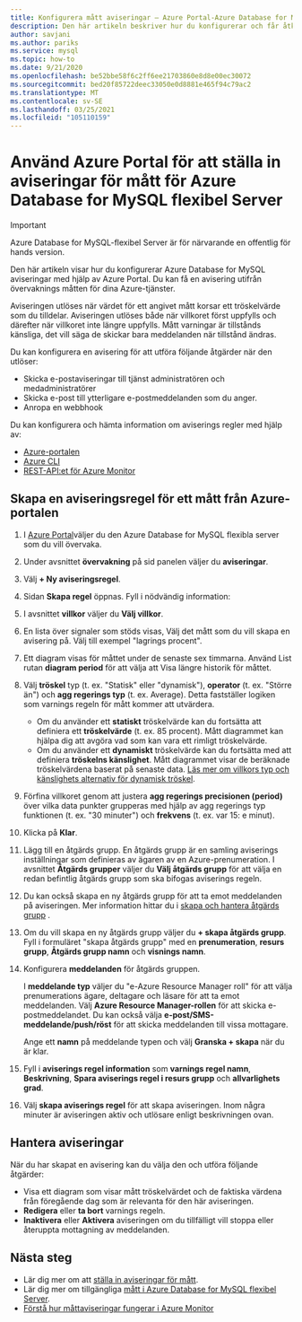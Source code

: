 ```yaml
---
title: Konfigurera mått aviseringar – Azure Portal-Azure Database for MySQL – flexibel Server
description: Den här artikeln beskriver hur du konfigurerar och får åtkomst till mått aviseringar för Azure Database for MySQL flexibel Server från Azure Portal.
author: savjani
ms.author: pariks
ms.service: mysql
ms.topic: how-to
ms.date: 9/21/2020
ms.openlocfilehash: be52bbe58f6c2ff6ee21703860e8d8e00ec30072
ms.sourcegitcommit: bed20f85722deec33050e0d8881e465f94c79ac2
ms.translationtype: MT
ms.contentlocale: sv-SE
ms.lasthandoff: 03/25/2021
ms.locfileid: "105110159"
---
```

# <a name="use-the-azure-portal-to-set-up-alerts-on-metrics-for-azure-database-for-mysql---flexible-server"></a>Använd Azure Portal för att ställa in aviseringar för mått för Azure Database for MySQL flexibel Server 

> [!IMPORTANT] 
> Azure Database for MySQL-flexibel Server är för närvarande en offentlig för hands version.

Den här artikeln visar hur du konfigurerar Azure Database for MySQL aviseringar med hjälp av Azure Portal. Du kan få en avisering utifrån övervaknings måtten för dina Azure-tjänster.

Aviseringen utlöses när värdet för ett angivet mått korsar ett tröskelvärde som du tilldelar. Aviseringen utlöses både när villkoret först uppfylls och därefter när villkoret inte längre uppfylls. Mått varningar är tillstånds känsliga, det vill säga de skickar bara meddelanden när tillstånd ändras.

Du kan konfigurera en avisering för att utföra följande åtgärder när den utlöser:
* Skicka e-postaviseringar till tjänst administratören och medadministratörer
* Skicka e-post till ytterligare e-postmeddelanden som du anger.
* Anropa en webbhook

Du kan konfigurera och hämta information om aviserings regler med hjälp av:
* [Azure-portalen](../../azure-monitor/alerts/alerts-metric.md#create-with-azure-portal)
* [Azure CLI](../../azure-monitor/alerts/alerts-metric.md#with-azure-cli)
* [REST-API:et för Azure Monitor](/rest/api/monitor/metricalerts)

## <a name="create-an-alert-rule-on-a-metric-from-the-azure-portal"></a>Skapa en aviseringsregel för ett mått från Azure-portalen
1. I [Azure Portal](https://portal.azure.com/)väljer du den Azure Database for MySQL flexibla server som du vill övervaka.
2. Under avsnittet **övervakning** på sid panelen väljer du **aviseringar**.
3. Välj **+ Ny aviseringsregel**.
4. Sidan **Skapa regel** öppnas. Fyll i nödvändig information:
5. I avsnittet **villkor** väljer du **Välj villkor**.
6. En lista över signaler som stöds visas, Välj det mått som du vill skapa en avisering på. Välj till exempel "lagrings procent".
7. Ett diagram visas för måttet under de senaste sex timmarna. Använd List rutan **diagram period** för att välja att Visa längre historik för måttet.
8. Välj **tröskel** typ (t. ex. "Statisk" eller "dynamisk"), **operator** (t. ex. "Större än") och **agg regerings typ** (t. ex. Average). Detta fastställer logiken som varnings regeln för mått kommer att utvärdera.
    - Om du använder ett **statiskt** tröskelvärde kan du fortsätta att definiera ett **tröskelvärde** (t. ex. 85 procent). Mått diagrammet kan hjälpa dig att avgöra vad som kan vara ett rimligt tröskelvärde.
    - Om du använder ett **dynamiskt** tröskelvärde kan du fortsätta med att definiera **tröskelns känslighet**. Mått diagrammet visar de beräknade tröskelvärdena baserat på senaste data. [Läs mer om villkors typ och känslighets alternativ för dynamisk tröskel](../../azure-monitor/alerts/alerts-dynamic-thresholds.md).
9. Förfina villkoret genom att justera **agg regerings precisionen (period)** över vilka data punkter grupperas med hjälp av agg regerings typ funktionen (t. ex. "30 minuter") och **frekvens** (t. ex. var 15: e minut).
10. Klicka på **Klar**.
11. Lägg till en åtgärds grupp. En åtgärds grupp är en samling aviserings inställningar som definieras av ägaren av en Azure-prenumeration. I avsnittet **Åtgärds grupper** väljer du **Välj åtgärds grupp** för att välja en redan befintlig åtgärds grupp som ska bifogas aviserings regeln.
12. Du kan också skapa en ny åtgärds grupp för att ta emot meddelanden på aviseringen. Mer information hittar du i [skapa och hantera åtgärds grupp](../../azure-monitor/alerts/action-groups.md) .
13. Om du vill skapa en ny åtgärds grupp väljer du **+ skapa åtgärds grupp**. Fyll i formuläret "skapa åtgärds grupp" med en **prenumeration**, **resurs grupp**, **Åtgärds grupp namn** och **visnings namn**.
14. Konfigurera **meddelanden** för åtgärds gruppen.
    
    I **meddelande typ** väljer du "e-Azure Resource Manager roll" för att välja prenumerations ägare, deltagare och läsare för att ta emot meddelanden. Välj **Azure Resource Manager-rollen** för att skicka e-postmeddelandet.
    Du kan också välja **e-post/SMS-meddelande/push/röst** för att skicka meddelanden till vissa mottagare.

    Ange ett **namn** på meddelande typen och välj **Granska + skapa** när du är klar.

    <!--:::image type="content" source="./media/howto-alert-on-metric/10-action-group-type.png" alt-text="Action group":::-->
    
15. Fyll i **aviserings regel information** som **varnings regel namn**, **Beskrivning**, **Spara aviserings regel i resurs grupp** och **allvarlighets grad**.

    <!--:::image type="content" source="./media/howto-alert-on-metric/11-name-description-severity.png" alt-text="Action group":::-->

16. Välj **skapa aviserings regel** för att skapa aviseringen.
    Inom några minuter är aviseringen aktiv och utlösare enligt beskrivningen ovan.
## <a name="manage-your-alerts"></a>Hantera aviseringar
När du har skapat en avisering kan du välja den och utföra följande åtgärder:

* Visa ett diagram som visar mått tröskelvärdet och de faktiska värdena från föregående dag som är relevanta för den här aviseringen.
* **Redigera** eller **ta bort** varnings regeln.
* **Inaktivera** eller **Aktivera** aviseringen om du tillfälligt vill stoppa eller återuppta mottagning av meddelanden.


## <a name="next-steps"></a>Nästa steg
- Lär dig mer om att [ställa in aviseringar för mått](../../azure-monitor/alerts/alerts-metric.md).
- Lär dig mer om tillgängliga [mått i Azure Database for MySQL flexibel Server](./concepts-monitoring.md).
- [Förstå hur måttaviseringar fungerar i Azure Monitor](../../azure-monitor/alerts/alerts-metric-overview.md)